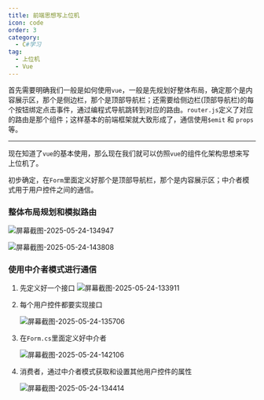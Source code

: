 ```yaml
---
title: 前端思想写上位机
icon: code
order: 3
category:
  - C#学习
tag:
  - 上位机
  - Vue
---
```






首先需要明确我们一般是如何使用`vue`，一般是先规划好整体布局，确定那个是内容展示区，那个是侧边栏，那个是顶部导航栏；还需要给侧边栏(顶部导航栏)的每个按钮绑定点击事件，通过编程式导航跳转到对应的路由。`router.js`定义了对应的路由是那个组件；这样基本的前端框架就大致形成了，通信使用`$emit` 和 `props`等。



------

现在知道了`vue`的基本使用，那么现在我们就可以仿照`vue`的组件化架构思想来写上位机了。

初步确定，在`Form`里面定义好那个是顶部导航栏，那个是内容展示区；中介者模式用于用户控件之间的通信。



### 整体布局规划和模拟路由

![屏幕截图-2025-05-24-134947](https://cdn.jsdelivr.net/gh/kadobao/picx-images-hosting@master/20250524/屏幕截图-2025-05-24-134947.5xav93iyje.jpg)

![屏幕截图-2025-05-24-143808](https://cdn.jsdelivr.net/gh/kadobao/picx-images-hosting@master/20250524/屏幕截图-2025-05-24-143808.2a5blkn61x.jpg)







### 使用中介者模式进行通信

1. 先定义好一个接口
   ![屏幕截图-2025-05-24-133911](https://cdn.jsdelivr.net/gh/kadobao/picx-images-hosting@master/20250524/屏幕截图-2025-05-24-133911.mb232fkj.jpg)

2. 每个用户控件都要实现接口

   ![屏幕截图-2025-05-24-135706](https://cdn.jsdelivr.net/gh/kadobao/picx-images-hosting@master/20250524/屏幕截图-2025-05-24-135706.45hwe6zlni.jpg)



3. 在`Form.cs`里面定义好中介者

   ![屏幕截图-2025-05-24-142106](https://cdn.jsdelivr.net/gh/kadobao/picx-images-hosting@master/20250524/屏幕截图-2025-05-24-142106.3yeoirdg82.jpg)



4. 消费者，通过中介者模式获取和设置其他用户控件的属性

   ![屏幕截图-2025-05-24-134414](https://cdn.jsdelivr.net/gh/kadobao/picx-images-hosting@master/20250524/屏幕截图-2025-05-24-134414.wishjc40m.jpg)